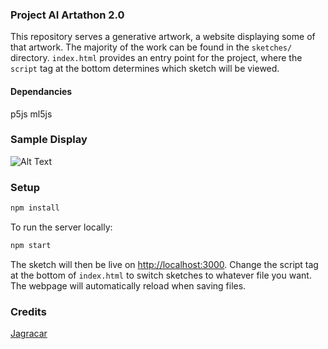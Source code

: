 ### Project AI Artathon 2.0

This repository serves a generative artwork, a website displaying some of that artwork. The majority of the work can be found in the `sketches/` directory. 
`index.html` provides an entry point for the project, where the `script` tag at the bottom determines which sketch will be viewed.


#### Dependancies
p5js
ml5js


### Sample Display
![Alt Text](sample/sample.gif)



### Setup


```bash
npm install
```

To run the server locally:

```bash
npm start
```

The sketch will then be live on [http://localhost:3000](http://localhost:3000). Change the script tag at the bottom of `index.html` to switch sketches to whatever file you want. The webpage will automatically reload when saving files.

### Credits
[Jagracar](https://jagracar.com/)
